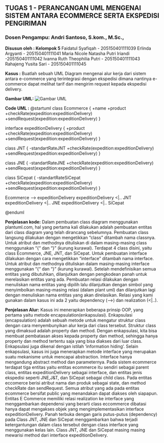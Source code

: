 ## TUGAS 1 - PERANCANGAN UML MENGENAI SISTEM ANTARA ECOMMERCE SERTA EKSPEDISI PENGIRIMAN
### Dosen Pengampu: Andri Santoso, S.kom., M.Sc.,

**Disusun oleh : Kelompok 5** 
Faidatul Syafiqah - 205150401111039 
Erlinda Argyanti - 205150401111041 
Maria Nicole Natasha Putri Iriandi -205150401111042 
Ivanna Ruth Theophilia Putri - 205150401111043 
Rahajeng Yusita Sari - 205150401111045

**Kasus :** 
Buatlah sebuah UML Diagram mengenai alur kerja dari sistem antara e-commerce yang terintegrasi dengan ekspedisi dimana nantinya e-commerce dapat melihat tarif dan mengirim request kepada ekspedisi delivery.

**Gambar UML:**
![Gambar UML](https://drive.google.com/file/d/1ZJ_U28zUnA1_b9Q5ZjCs2KedBa_IAnIW/view?usp=sharing)

**Code UML :** 
@startuml 
class Ecommerce { 
    +name +product
    +checkRate(expedition:expeditionDelivery)
    +sendRequest(expedition:expeditionDelivery) 
}

interface expeditionDelivery { 
    +product
    +checkRate(expedition:expeditionDelivery)
    +sendRequest(expedition:expeditionDelivery) 
}

class JNT { 
    -standartRateJNT 
    +checkRate(expedition:expeditionDelivery)
    +sendRequest(expedition:expeditionDelivery) 
}

class JNE { 
    -standartRateJNE 
    +checkRate(expedition:expeditionDelivery)
    +sendRequest(expedition:expeditionDelivery) 
}

class SiCepat { 
    -standartRateSiCepat
    +checkRate(expedition:expeditionDelivery)
    +sendRequest(expedition:expeditionDelivery) 
    }

Ecommerce --\> expeditionDelivery 
expeditionDelivery \<\|.. JNT
expeditionDelivery \<\|.. JNE 
expeditionDelivery \<\|.. SiCepat

@enduml

**Penjelasan kode:** 
Dalam pembuatan class diagram menggunakan plantuml.com, hal yang pertama kali dilakukan adalah pembuatan entitas dari class diagram yang telah dirancang sebelumnya. Pembuatan class langsung dilakukan dengan mengetikkan “class” ditambah nama classnya. Untuk atribut dan methodnya dituliskan di dalam masing-masing class menggunakan “{“ dan “}” (kurung kurawal). Terdapat 4 class disini, yaitu class Ecommerce, JNE, JNT, dan SiCepat. Untuk pembuatan interface dilakukan dengan cara mengetikkan “interface” ditambah nama interface. Untuk atribut dan methodnya dituliskan dalam masing-masing interface menggunakan  “{“ dan “}” (kurung kurawal). Setelah mendefinisikan semua entitas yang dibutuhkan, dilanjutkan dengan pengkodean panah untuk merelasikan entitas yang ada. Pembuatan relasi dilakukan dengan menuliskan nama entitas yang dipilih lalu dilanjutkan dengan simbol yang menyimbolkan masing-masing relasi (dalam plant uml) dan dilanjutkan lagi dengan menuliskan nama entitas yang akan direlasikan. Relasi yang kami gunakan dalam kasus ini ada 2 yaitu dependency (-->) dan realization (<|..).


**Penjelasan Alur:** 
Kasus ini menerapkan beberapa prinsip OOP, yang pertama yaitu metode encapsulation(enkapsulasi). Enkapsulasi (encapsulation) adalah sebuah metode untuk mengatur struktur class dengan cara menyembunyikan alur kerja dari class tersebut. Struktur class yang dimaksud adalah property dan method. Dengan enkapsulasi, kita bisa membuat pembatasan akses kepada property dan method, sehingga hanya property dan method tertentu saja yang bisa diakses dari luar class. Enkapsulasi juga dikenal dengan istilah ‘information hiding’. Selain enkapsulasi, kasus ini juga menerapkan metode interface yang merupakan suatu mekanisme untuk mencapai abstraction. Interface hanya mengandung abstract method dan parameternya.
Pada sistem ecommerce terdapat tiga entitas yaitu entitas ecommerce itu sendiri sebagai parent class, entitas expeditionDelivery sebagai interface, dan entitas jenis ekspedisi seperti JNE,J&T, dan SiCepat sebagai child class. Pada entitas eccomerce berisi atribut nama dan produk sebagai state, dan method checkRate dan sendRequest. Semua atribut yang ada pada entitas ecommerce bersifat public yang menandakan dapat diakses oleh siapapun. 
Entitas E Commerce memiliki relasi realization ke interface yang menggambarkan dependensi yang berarti class eccommerce dibatasi hanya dapat mengakses objek yang mengimplementasikan interface expeditionDelivery. Panah terbuka dengan garis putus-putus (dependency) pada Class JNT, JNE dan SiCepat menggambarkan bahwa terjadi ketergantungan dalam class tersebut dengan class interface yang menggunakan kelas lain. Class JNT, JNE dan SiCepat masing masing mewarisi method dari interface expeditionDelivery.

